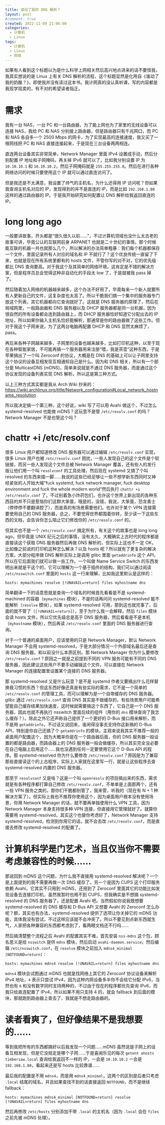 ```yaml
---
title: 谁动了我的 DNS 解析？
layout: post
#comment: true
created: 2022-11-09 21:06:00
categories:
  - 计算机
  - Linux
tags:
  - 计算机
  - Linux
  - 网络
---
```

如果有人看到这个标题以为是什么科学上网相关然后高兴地点进来的话不要怪我，我其实想说的是 Linux 上有关 DNS 解析的流程，这个标题显然是化用自《谁动了我的奶酪？》，即使我并没有读过这本书。我计网真的没认真听课，写的内容都是我现学现卖的，有不对的希望读者指正。

<!--more-->

# 需求

我有一台 NAS，一台 PC 和一台路由器，为了能上网也为了家里的无线设备可以连接 NAS，我给 PC 和 NAS 分别接上路由器，但是路由器只有千兆网口，而 PC 和 NAS 各自多一个 2500 Mbps 的网卡，为了实现最高的连接速度，我又买了一根网线把 PC 和 NAS 直接连接起来，于是现在三台设备两两相连。

直连两台设备其实非常简单，Network Manager 里面 IPv4 设置成手动，然后分别配置 IP 地址和子网掩码，再关掉 IPv6 就可以了，比如我分别设置 IP 为 `10.10.10.1` 和 `10.10.10.2`，然后子网掩码就是 `255.255.255.0`。然后在进行各种网络访问的时候只要使用这个 IP 就可以通过直连访问了。

但是我还是不太满意，我设置了帅气的主机名，为什么还得用 IP 访问呢？但如果我查询主机名对应的 IP，发现得到的并不是直连的 IP，而是比如 `192.168.1.80` 这样的通过路由器的 IP。于是我开始研究如何配置让 DNS 解析给我返回直连的 IP。

# long long ago

一般要讲故事，开头都是“很久很久以前……”，不过计算机领域也没什么太古老的故事可讲，毕竟公认的互联网前身 ARPANET 也就是二十世纪的事情。那个时候能互联的机器一共也就那么几个，所以解决的办法简单粗暴：我们每个机器都保存一个文件，里面记录所有人对应的域名和 IP 不就行了？这个优良传统一直留了下来，也就是现在所有系统里都有的 hosts 文件，不管你写的对不对，它的优先级都比 DNS 查询要高。对于我这个及其简单的网络环境，这肯定是不错的解决方案，但是程序员总会觉得这种非自动化的手段太 low 了，于是就被我 pass 掉了。

然后随着加入网络的机器越来越多，这个办法不好用了，毕竟每来一个新人就要所有人更新自己的文件，这复杂度也太高了。所以干脆我们搞一个集中的服务器专门放这个列表，其它机器都向它查询就好了。这就是 DNS 服务器的原理了，然后在局域网里，一般路由器和 DNS 服务器以及 DHCP 服务器都是同一台机器，因为很自然的所有设备都会连到路由器上，而 DHCP 服务器恰好知道它分配出去的 IP 地址，所以如果你输入主机名恰好能解析，那通常是你的路由器做了这些工作。但对于我这个子网来说，为了这两台电脑再配置 DHCP 和 DNS 显然太麻烦了，pass。

再后来各种子网越来越多，子网里的设备也越来越多，比如打印机这种，以至于现在各种智能家居，不可能再搞一个服务器用来注册“喂，我是茶壶”这种东西，于是苹果搞出了一个叫 Zeroconf 的协议，大概是在 DNS 的基础上可以让子网里支持这个协议的设备互相发现互相通知自己是什么。因为和 DNS 相关，所以有一个部分是 MulticastDNS (mDNS)，简单来说就是不通过 DNS 服务器，而是通过这个协议发现的设备列表实现 DNS 解析。所以这是第三种方式。

以上三种方式其实都是我从 Arch Wiki 抄来的：<https://wiki.archlinux.org/title/Network_configuration#Local_network_hostname_resolution>

所以我决定搞一个第三种，这个好说，wiki 写了可以用 Avahi 做这个，不过怎么 systemd-resolved 也能做 mDNS？这玩意不是管 `/etc/resolv.conf` 的吗？Network Manager 不是也管这个吗？

# chattr +i /etc/resolv.conf

很多 Linux 用户都知道修改 DNS 服务器可以通过编辑 `/etc/resolv.conf` 实现，很多 Linux 用户也被 `/etc/resolv.conf` 困扰，一些人发现自己的这个文件是个软链接，而另一些人发现这个文件总被 Network Manager 覆盖，还有些人的发行版让他们用一个叫 `resolvconf` 的工具处理，然后现在 systemd 又搞了个叫 resolved 的东西来插一脚……我说的这些已经足够让一些不想学新东西同时又神经紧张的人开始大喊“fuck systemd, fuck network manager, fuck desktop environment and fuck the whole modern world”然后执行 `chattr +i /etc/resolv.conf` 了。不过别着急小炸药包们，也许这个世界上新出现的各种东西目的并不只是惹恼你们这群大笨蛋，哦是的，没错，我说，大笨蛋，恐龙勇士（停停停不要翻译腔了），而是真的有场景需要他们。也许对于某个 VPN 连接需要使用自己的 DNS 服务器，总之，不要觉得世界都围着你转，至少读一下这些东西的文档，会告诉你怎么阻止它们修改你的 `/etc/resolv.conf` 的。

但其实也不是一个 `/etc/resolv.conf` 搞定所有，有关这个的故事也是 long long ago，但毕竟是 UNIX 纪元之后的事情，没有太久，大概确实上古时代的程序都是直接读这个获取 DNS 服务器然后再做 DNS 解析的，但实际上这也不一定 OK，比如像之前说的打印机这种怎么解决？以及 hosts 呢？所以就有了更复杂的解决方案，大部分程序做 DNS 解析实际上是调用 glibc 里面 `getaddrinfo` 这个 API，所以在它后面我们就可以做一些工作。一个叫做 Name Service Switch 的东西发明出来就是干这个的，它可以理解为一个基于插件的结构，我们可以通过阅读 `/etc/nsswitch.conf` 里面的 `hosts` 这一行来理解，比如我这里默认是这样的：

```
hosts: mymachines resolve [!UNAVAIL=return] files myhostname dns
```

简单翻译一下的话意思就是查询一个域名的时候首先看看是不是 systemd-machined 的容器（`mymachines` 模块），不是的话再问问 systemd-resolved 能不能解析（`resolve` 模块），如果 systemd-resolved 可用，那到这也就完事了，后面的就不管了（`[!UNAVAIL=return]`），至于为什么我一会解释，然后 `files` 模块会读 hosts 文件，所以它优先级总是高于 DNS 服务器，然后看看是不是本机（`myhostname` 模块），然后再读 `/etc/resolv.conf` 里面的 DNS 服务器进行查询。

对于一个普通的桌面用户，应该使用的只是 Network Manager，默认 Network Manager 不会用 systemd-resolved，于是大部分情况一个外部域名最后还是查询 DNS 服务器，和以前没什么本质区别。那 Network Manager 你为什么要修改 `/etc/resolv.conf`？原因之一就是之前提到不同的 VPN 服务可能有不同的 DNS 服务器，因此建议这些用户不要手动编辑这个文件，可以直接在 Network Manager 的连接配置里设置某个连接的 DNS 服务器。

那 systemd-resolved 又是什么玩意？是不是 systemd 作者又要搞出什么花样替换我习惯的东西？但这东西好像还真是有些实际的需求，它不是一个简单的 `/etc/resolv.conf` 的管理工具，而可以理解为是一个自带缓存的 DNS 服务器。glibc 通过 `/etc/resolv.conf` 查询 DNS 其实是不做缓存的，有些场景用户可能希望能自己缓存结果加快速度，这时候就需要搞这个东西了，它自己是一个 DNS 服务器，因此也就不再执行 nsswitch 里面后续的组件（用你的 `dns` 模块查询了我怎么缓存？）。除此之外它还声称自己提供了一个更好的 D-Bus 接口用来解析，而不是用 `getaddrinfo`，不过话又说回来，谁闲得没事去支持你这新搞的 D-Bus API，特别是你自己还搞了个 `getaddrinfo` 的模块。主观来说我其实不推荐一般的桌面用户配置这个，因为大概率你是在一个路由器后面，你的 DNS 服务器一般设置的都是路由器，而路由器上的 DNS 服务器一般会做缓存，所以其实完全没必要在自己电脑上启用这个……我也没遇到任何一定要使用它这个 D-Bus API 的程序。那 systemd-resolved 你为什么要修改 `/etc/resolv.conf`？原因是为了兼容那些直接读这个的上古程序，实际上人家就在这里写一行，就是让这些程序去查 systemd-resolved 内置的 DNS 服务器。

那至于 `resolvconf` 又是啥？这是一个叫 `openresolv` 的项目搞出来的东西，需求就是有各种程序都打算自己修改 `/etc/resolv.conf`，不单单是上面那两个，还有一些 VPN 服务之类的，那你们干脆都别管了，我来管，听我的（现在有 N + 1 种解决方案了）。但实际上我也不推荐你使用这个，因为桌面用户根本没有使用场景，你用 Network Manager 的话，就不要再单独使用什么 VPN 工具，因为 Network Manager 本身支持很多种 VPN 连接，你直接用它管理就好了。就算你需要用 systemd-resolved，其实这个也替你考虑好了，Network Manager 支持 systemd-resolved，检测到你用它的话，就不会去改 `/etc/resolv.conf`，而是直接去修改 systemd-resolved 的配置了。

# 计算机科学是门艺术，当且仅当你不需要考虑兼容性的时候……

那说回到 mDNS 这个问题，为什么我不直接用 systemd-resolved 解决呢？一个是上面提到的我不需要再做一次 DNS 缓存了，另一个是因为 CUPS 这个打印服务依赖 Avahi，它其实不只用到 mDNS，还用到了 Zeroconf 里面其它的功能比如发现设备去连接打印机，虽然我暂时也用不到 CUPS，但我确实是不想搞 systemd-resolved 的 DNS 服务器了，还是配置 Avahi 吧。当然假如你说我既想要 systemd-resolved 的 DNS 缓存和 D-Bus API 又想要 Avahi 的 Zeroconf 怎么办呢？额，其实也有办法，systemd-resolved 提供了选项让你关掉它的 mDNS 功能，具体我没有尝试，不过这样应该就不会冲突了。所以不要见到点新东西就生气，人家把各种兼容的东西都考虑到了，看两眼文档还不行吗……

然后搞清楚整个流程之后 Avahi 的配置其实不难，首先安装 `nss-mdns` 这个包，顾名思义是给 `nsswitch` 提供 `mdns` 模块，然后启动 `avahi-daemon.service`，然后编辑 `/etc/nsswitch.conf`，在 `resolve` 模块之前加入 `mdns4_minimal [NOTFOUND=return]`：

```
hosts: mymachines mdns4 resolve [!UNAVAIL=return] files myhostname dns
```

`mdns4` 模块会试图通过 mDNS 也就是找网络上其它的 Zeroconf 协议设备来解析 IPv4 地址，`4` 表示只尝试 IPv4，因为这种内网设备多半你不会给它分配 IPv6，当然也有 `6` 和没有数字同时支持两种的，不过由于现在的程序都优先查询 IPv6，而我只给直连配置了 IPv4，所以如果不用只支持 4 的，就会 fallback 到后面的模块，那就跑到路由器上查去了，我就是不想走路由器的。

# 读者看爽了，但好像结果不是我想要的……

等到我把所有的东西都搞好以后我发现一个问题……mDNS 虽然说是子网上的设备互相发现，但是它没规定是哪个子网……于是喜闻乐见的每次 `getent ahosts timbersaw.local` 查询给我返回不一样的 IP，一会是 `10.10.10.2` 一会是 `192.168.1.80`，看起来还是写 hosts 比较靠谱……

最后我的配置是不用 `mdns4`，而是用 `mdns4_minimal`，这两个的区别是后者只考虑 `.local` 结尾的域名，并且如果查找不到的话直接返回 `NOTFOUND`，而不是继续 fallback：

```
hosts: mymachines mdns4_minimal [NOTFOUND=return] resolve [!UNAVAIL=return] files myhostname dns
```

然后再修改 `/etc/hosts` 分别添加不带 `.local` 的主机名（因为 `.local` 会在 `files` 之前先被 mDNS 处理）。
